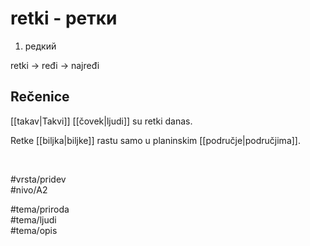 # retki - ретки

1. редкий  

retki → ređi → najređi  

## Rečenice

[[takav|Takvi]] [[čovek|ljudi]] su retki danas.  

Retke [[biljka|biljke]] rastu samo u planinskim [[područje|područjima]].  

<br>

#vrsta/pridev  
#nivo/A2  

#tema/priroda  
#tema/ljudi  
#tema/opis
